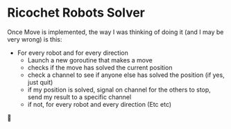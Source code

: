 # Ricochet Robots Solver

Once Move is implemented, the way I was thinking of doing it (and I may be very wrong) is this:
- For every robot and for every direction
  - Launch a new goroutine that makes a move
  - checks if the move has solved the current position
  - check a channel to see if anyone else has solved the position (if yes, just quit)
  - if my position is solved, signal on channel for the others to stop, send my result to a specific channel
  - if not, for every robot and every direction (Etc etc)


🤖

